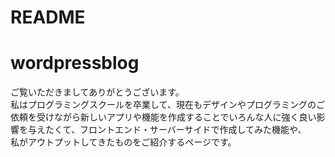# README

# wordpressblog

ご覧いただきましてありがとうございます。
<br>私はプログラミングスクールを卒業して、現在もデザインやプログラミングのご依頼を受けながら新しいアプリや機能を作成することでいろんな人に強く良い影響を与えたくて、フロントエンド・サーバーサイドで作成してみた機能や、
<br>私がアウトプットしてきたものをご紹介するページです。
